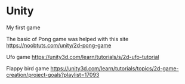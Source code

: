 # Unity
My first game

The basic of Pong game was helped with this site https://noobtuts.com/unity/2d-pong-game 

Ufo game https://unity3d.com/learn/tutorials/s/2d-ufo-tutorial 

Flappy bird game https://unity3d.com/learn/tutorials/topics/2d-game-creation/project-goals?playlist=17093
